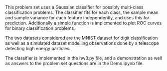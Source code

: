 This problem set uses a Gaussian classifier for possibly multi-class classification problems.  The classifier fits for each class, the sample mean and sample variance for each feature independently, and uses this for prediction.  Additionally a simple function is implemented to plot ROC curves for binary classification problems.

The two datasets considered are the MNIST dataset for digit classification as well as a simulated dataset modelling observations done by a telescope detecting high energy particles.

The classifier is implemented in the hw3.py file, and a demonstration as well as answers to the problem set questions are in the Demo.ipynb file.
